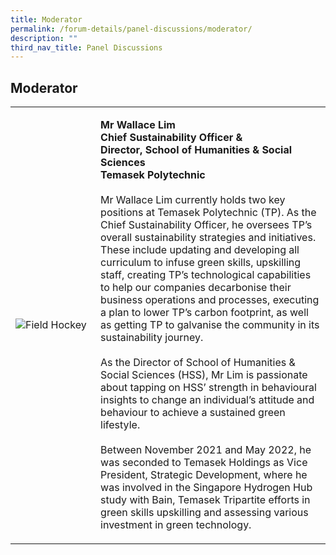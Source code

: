 ```yaml
---
title: Moderator
permalink: /forum-details/panel-discussions/moderator/
description: ""
third_nav_title: Panel Discussions
---
```

## **Moderator**<br>

<table>
    <tbody><tr>
        <td style="width:27%"><img src="https://hosting.photobucket.com/images/i/tracyng81/Chosen.jpg?width=320&amp;height=320&amp;fit=bounds" style="display:block;margin-left:auto;margin-right:auto;" alt="Field Hockey"></td>
        <td><p><b>Mr Wallace Lim
                <br>Chief Sustainability Officer &amp;<br>Director, School of Humanities &amp; Social Sciences
					<br>Temasek Polytechnic</b><br>
                <br>Mr Wallace Lim currently holds two key positions at Temasek Polytechnic (TP). As the Chief Sustainability Officer, he oversees TP’s overall sustainability strategies and initiatives. These include updating and developing all curriculum to infuse green skills, upskilling staff, creating TP’s technological capabilities to help our companies decarbonise their business operations and processes, executing a plan to lower TP’s carbon footprint, as well as getting TP to galvanise the community in its sustainability journey.<br>
                <br>As the Director of School of Humanities &amp; Social Sciences (HSS), Mr Lim is passionate about tapping on HSS’ strength in behavioural insights to change an individual’s attitude and behaviour to achieve a sustained green lifestyle.<br>
                <br>Between November 2021 and May 2022, he was seconded to Temasek Holdings as Vice President, Strategic Development, where he was involved in the Singapore Hydrogen Hub study with Bain, Temasek Tripartite efforts in green skills upskilling and assessing various investment in green technology.          
            </p>
        </td>
    </tr>
</tbody></table>